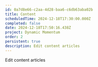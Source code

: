 ```yaml
---
id: 0a7d8e66-c2aa-4d28-baa6-c6db63aba02b
title: Content
scheduledTime: 2024-12-18T17:30:00.000Z
completed: false
date: 2024-12-18T17:50:16.438Z
project: Dynamic Momentum
order: 2
persistent: true
description: Edit content articles
---
```


Edit content articles
